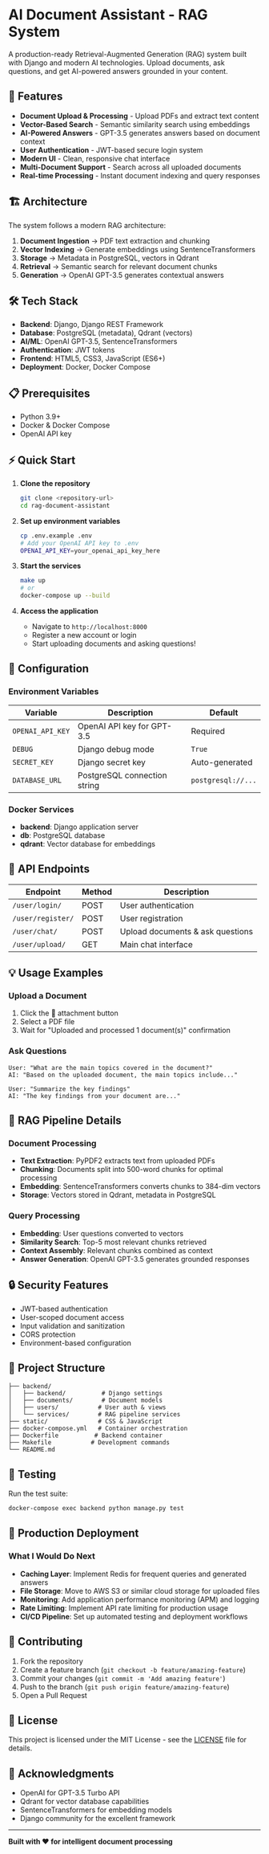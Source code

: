 # AI Document Assistant - RAG System

A production-ready Retrieval-Augmented Generation (RAG) system built with Django and modern AI technologies. Upload documents, ask questions, and get AI-powered answers grounded in your content.

## 🚀 Features

- **Document Upload & Processing** - Upload PDFs and extract text content
- **Vector-Based Search** - Semantic similarity search using embeddings
- **AI-Powered Answers** - GPT-3.5 generates answers based on document context
- **User Authentication** - JWT-based secure login system
- **Modern UI** - Clean, responsive chat interface
- **Multi-Document Support** - Search across all uploaded documents
- **Real-time Processing** - Instant document indexing and query responses

## 🏗️ Architecture

The system follows a modern RAG architecture:

1. **Document Ingestion** → PDF text extraction and chunking
2. **Vector Indexing** → Generate embeddings using SentenceTransformers
3. **Storage** → Metadata in PostgreSQL, vectors in Qdrant
4. **Retrieval** → Semantic search for relevant document chunks
5. **Generation** → OpenAI GPT-3.5 generates contextual answers

## 🛠️ Tech Stack

- **Backend**: Django, Django REST Framework
- **Database**: PostgreSQL (metadata), Qdrant (vectors)
- **AI/ML**: OpenAI GPT-3.5, SentenceTransformers
- **Authentication**: JWT tokens
- **Frontend**: HTML5, CSS3, JavaScript (ES6+)
- **Deployment**: Docker, Docker Compose

## 📋 Prerequisites

- Python 3.9+
- Docker & Docker Compose
- OpenAI API key

## ⚡ Quick Start

1. **Clone the repository**
   ```bash
   git clone <repository-url>
   cd rag-document-assistant
   ```

2. **Set up environment variables**
   ```bash
   cp .env.example .env
   # Add your OpenAI API key to .env
   OPENAI_API_KEY=your_openai_api_key_here
   ```

3. **Start the services**
   ```bash
   make up
   # or
   docker-compose up --build
   ```

4. **Access the application**
   - Navigate to `http://localhost:8000`
   - Register a new account or login
   - Start uploading documents and asking questions!

## 🔧 Configuration

### Environment Variables

| Variable | Description | Default |
|----------|-------------|---------|
| `OPENAI_API_KEY` | OpenAI API key for GPT-3.5 | Required |
| `DEBUG` | Django debug mode | `True` |
| `SECRET_KEY` | Django secret key | Auto-generated |
| `DATABASE_URL` | PostgreSQL connection string | `postgresql://...` |

### Docker Services

- **backend**: Django application server
- **db**: PostgreSQL database
- **qdrant**: Vector database for embeddings

## 🚀 API Endpoints

| Endpoint | Method | Description |
|----------|--------|-------------|
| `/user/login/` | POST | User authentication |
| `/user/register/` | POST | User registration |
| `/user/chat/` | POST | Upload documents & ask questions |
| `/user/upload/` | GET | Main chat interface |

## 💡 Usage Examples

### Upload a Document
1. Click the 📎 attachment button
2. Select a PDF file
3. Wait for "Uploaded and processed 1 document(s)" confirmation

### Ask Questions
```
User: "What are the main topics covered in the document?"
AI: "Based on the uploaded document, the main topics include..."

User: "Summarize the key findings"
AI: "The key findings from your document are..."
```

## 🧠 RAG Pipeline Details

### Document Processing
- **Text Extraction**: PyPDF2 extracts text from uploaded PDFs
- **Chunking**: Documents split into 500-word chunks for optimal processing
- **Embedding**: SentenceTransformers converts chunks to 384-dim vectors
- **Storage**: Vectors stored in Qdrant, metadata in PostgreSQL

### Query Processing
- **Embedding**: User questions converted to vectors
- **Similarity Search**: Top-5 most relevant chunks retrieved
- **Context Assembly**: Relevant chunks combined as context
- **Answer Generation**: OpenAI GPT-3.5 generates grounded responses

## 🔒 Security Features

- JWT-based authentication
- User-scoped document access
- Input validation and sanitization
- CORS protection
- Environment-based configuration

## 📁 Project Structure

```
├── backend/
│   ├── backend/          # Django settings
│   ├── documents/        # Document models
│   ├── users/           # User auth & views
│   └── services/        # RAG pipeline services
├── static/              # CSS & JavaScript
├── docker-compose.yml   # Container orchestration
├── Dockerfile          # Backend container
├── Makefile           # Development commands
└── README.md
```

## 🧪 Testing

Run the test suite:
```bash
docker-compose exec backend python manage.py test
```

## 🚀 Production Deployment

### What I Would Do Next

- **Caching Layer**: Implement Redis for frequent queries and generated answers
- **File Storage**: Move to AWS S3 or similar cloud storage for uploaded files
- **Monitoring**: Add application performance monitoring (APM) and logging
- **Rate Limiting**: Implement API rate limiting for production usage
- **CI/CD Pipeline**: Set up automated testing and deployment workflows

## 🤝 Contributing

1. Fork the repository
2. Create a feature branch (`git checkout -b feature/amazing-feature`)
3. Commit your changes (`git commit -m 'Add amazing feature'`)
4. Push to the branch (`git push origin feature/amazing-feature`)
5. Open a Pull Request

## 📄 License

This project is licensed under the MIT License - see the [LICENSE](LICENSE) file for details.

## 🙏 Acknowledgments

- OpenAI for GPT-3.5 Turbo API
- Qdrant for vector database capabilities
- SentenceTransformers for embedding models
- Django community for the excellent framework

---

**Built with ❤️ for intelligent document processing**